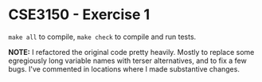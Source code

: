 # CSE3150 - Exercise 1

`make all` to compile, `make check` to compile and run tests.

**NOTE:** I refactored the original code pretty heavily. Mostly to replace some
egregiously long variable names with terser alternatives, and to fix a few bugs.
I've commented in locations where I made substantive changes.
